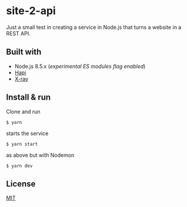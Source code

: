 # site-2-api

Just a small test in creating a service in Node.js that turns a website in a REST API.

## Built with
* Node.js 8.5.x (*experimental ES modules flag enabled*)
* [Hapi](https://hapijs.com/)
* [X-ray](https://github.com/matthewmueller/x-ray)

## Install & run
Clone and run 
```
$ yarn
```

starts the service
```
$ yarn start
```

as above but with Nodemon
```
$ yarn dev
```

## License
[MIT](LICENSE)